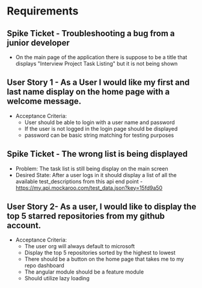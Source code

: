 # Requirements

## Spike Ticket - Troubleshooting a bug from a junior developer

* On the main page of the application there is suppose to be a title that displays "Interview Project Task Listing" but it is not being shown

## User Story 1 - As a User I would like my first and last name display on the home page with a welcome message.

* Acceptance Criteria:
   * User should be able to login with a user name and password
   * If the user is not logged in the login page should be displayed
   * password can be basic string matching for testing purposes

## Spike Ticket - The wrong list is being displayed
* Problem: The task list is still being display on the main screen
* Desired State: After a user logs in it should display a list of all the available test_descriptions from this api end point - https://my.api.mockaroo.com/test_data.json?key=15fd9a50


## User Story 2- As a user, I would like to display the top 5 starred repositories from my github account.

* Acceptance Criteria:
  * The user org will always default to microsoft
  * Display the top 5 repositories sorted by the highest to lowest
  * There should be a button on the home page that takes me to my repo dashboard
  * The angular module should be a feature module
  * Should utilize lazy loading


